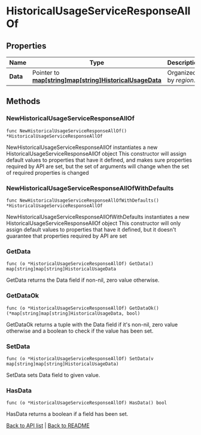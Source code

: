# HistoricalUsageServiceResponseAllOf

## Properties

Name | Type | Description | Notes
------------ | ------------- | ------------- | -------------
**Data** | Pointer to [**map[string]map[string]HistoricalUsageData**](map.md) | Organized by *region*. | [optional] 

## Methods

### NewHistoricalUsageServiceResponseAllOf

`func NewHistoricalUsageServiceResponseAllOf() *HistoricalUsageServiceResponseAllOf`

NewHistoricalUsageServiceResponseAllOf instantiates a new HistoricalUsageServiceResponseAllOf object
This constructor will assign default values to properties that have it defined,
and makes sure properties required by API are set, but the set of arguments
will change when the set of required properties is changed

### NewHistoricalUsageServiceResponseAllOfWithDefaults

`func NewHistoricalUsageServiceResponseAllOfWithDefaults() *HistoricalUsageServiceResponseAllOf`

NewHistoricalUsageServiceResponseAllOfWithDefaults instantiates a new HistoricalUsageServiceResponseAllOf object
This constructor will only assign default values to properties that have it defined,
but it doesn't guarantee that properties required by API are set

### GetData

`func (o *HistoricalUsageServiceResponseAllOf) GetData() map[string]map[string]HistoricalUsageData`

GetData returns the Data field if non-nil, zero value otherwise.

### GetDataOk

`func (o *HistoricalUsageServiceResponseAllOf) GetDataOk() (*map[string]map[string]HistoricalUsageData, bool)`

GetDataOk returns a tuple with the Data field if it's non-nil, zero value otherwise
and a boolean to check if the value has been set.

### SetData

`func (o *HistoricalUsageServiceResponseAllOf) SetData(v map[string]map[string]HistoricalUsageData)`

SetData sets Data field to given value.

### HasData

`func (o *HistoricalUsageServiceResponseAllOf) HasData() bool`

HasData returns a boolean if a field has been set.


[Back to API list](../README.md#documentation-for-api-endpoints) | [Back to README](../README.md)
